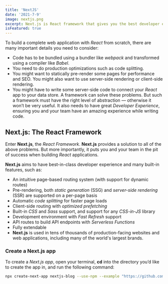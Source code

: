 ```yaml
---
title: 'NextJS'
date: '2021-7-9'
image: nextjs.png
excerpt: Next.js is React framework that gives you the best developer experience with all the features you need for production - hybrid static & server rendering, TypeScript support, smart bundling, route pre-fetching, and more.
isFeatured: true
---
```


To build a complete web application with *React* from scratch, there are many important details you need to consider:

- Code has to be bundled using a bundler like *webpack* and transformed using a compiler like *Babel*.
- You need to do production optimizations such as code splitting.
- You might want to statically pre-render some pages for performance and SEO. You might also want to use server-side rendering or client-side rendering.
- You might have to write some server-side code to connect your *React* app to your data store.
A framework can solve these problems. But such a framework must have the right level of abstraction — otherwise it won’t be very useful. It also needs to have great *Developer Experience*, ensuring you and your team have an amazing experience while writing code.

## Next.js: The React Framework
Enter **Next.js**, the *React Framework*. **Next.js** provides a solution to all of the above problems. But more importantly, it puts you and your team in the pit of success when building *React* applications.

**Next.js** aims to have best-in-class developer experience and many built-in features, such as:

- An intuitive page-based routing system (with support for dynamic routes)
- Pre-rendering, both *static generation* (SSG) and *server-side rendering* (SSR) are supported on a per-page basis
- Automatic *code splitting* for faster page loads
- Client-side routing with *optimized prefetching*
- Built-in *CSS* and *Sass* support, and support for any *CSS-in-JS* library
- Development environment with *Fast Refresh* support
- API routes to build API endpoints with *Serverless Functions*
- Fully extendable
- **Next.js** is used in tens of thousands of production-facing websites and web applications, including many of the world's largest brands.

### Create a Next.js app
To create a *Next.js app*, open your terminal, **cd** into the directory you’d like to create the app in, and run the following command:
``` bash
npx create-next-app nextjs-blog --use-npm --example "https://github.com/vercel/next-learn-starter/tree/master/learn-starter"
```